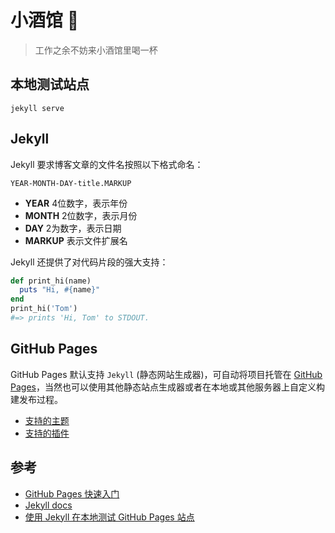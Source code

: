 # 小酒馆 🍷
> 工作之余不妨来小酒馆里喝一杯

## 本地测试站点

```
jekyll serve
```

## Jekyll

Jekyll 要求博客文章的文件名按照以下格式命名：

`YEAR-MONTH-DAY-title.MARKUP`

* **YEAR** 4位数字，表示年份
* **MONTH** 2位数字，表示月份
* **DAY** 2为数字，表示日期
* **MARKUP** 表示文件扩展名

Jekyll 还提供了对代码片段的强大支持：


```ruby
def print_hi(name)
  puts "Hi, #{name}"
end
print_hi('Tom')
#=> prints 'Hi, Tom' to STDOUT.
```

## GitHub Pages

GitHub Pages 默认支持 `Jekyll` (静态网站生成器)，可自动将项目托管在 [GitHub Pages](https://pages.github.com/)，当然也可以使用其他静态站点生成器或者在本地或其他服务器上自定义构建发布过程。

* [支持的主题](https://pages.github.com/themes/)
* [支持的插件](https://pages.github.com/versions/)

## 参考

* [GitHub Pages 快速入门](https://docs.github.com/zh/pages/quickstart)
* [Jekyll docs][jekyll-docs] 
* [使用 Jekyll 在本地测试 GitHub Pages 站点](https://docs.github.com/zh/pages/setting-up-a-github-pages-site-with-jekyll/testing-your-github-pages-site-locally-with-jekyll)

[jekyll-docs]: https://jekyllrb.com/docs/home
[jekyll-gh]:   https://github.com/jekyll/jekyll
[jekyll-talk]: https://talk.jekyllrb.com/
